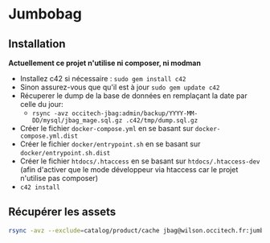 # Jumbobag

## Installation

**Actuellement ce projet n'utilise ni composer, ni modman**

- Installez c42 si nécessaire : `sudo gem install c42`
- Sinon assurez-vous que qu'il est à jour `sudo gem update c42`
- Récuperer le dump de la base de données en remplaçant la date par celle du jour:
	* `rsync -avz occitech-jbag:admin/backup/YYYY-MM-DD/mysql/jbag_mage.sql.gz .c42/tmp/dump.sql.gz`
- Créer le fichier `docker-compose.yml` en se basant sur `docker-compose.yml.dist`
- Créer le fichier `docker/entrypoint.sh` en se basant sur `docker/entrypoint.sh.dist`
- Créer le fichier `htdocs/.htaccess` en se basant sur `htdocs/.htaccess-dev` (afin d'activer que le mode développeur via htaccess car le projet n'utilise pas composer)
- `c42 install`

## Récupérer les assets

```bash
rsync -avz --exclude=catalog/product/cache jbag@wilson.occitech.fr:jumbobag/media/ ./htdocs/media/
```

